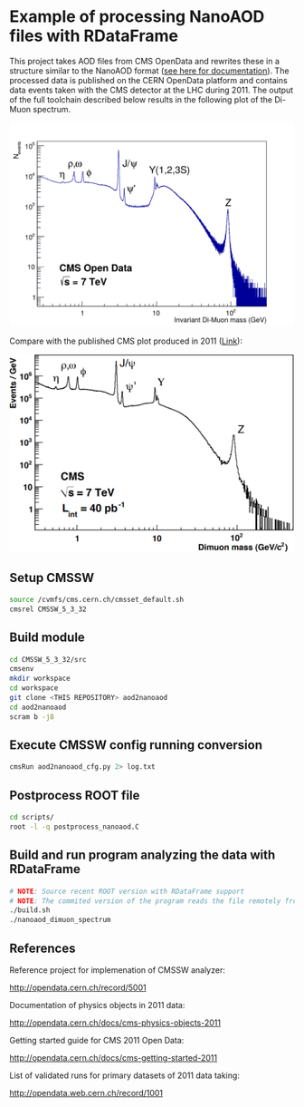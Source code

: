 # Example of processing NanoAOD files with RDataFrame

This project takes AOD files from CMS OpenData and rewrites these in a structure similar to the NanoAOD format ([see here for documentation](https://twiki.cern.ch/twiki/bin/view/CMSPublic/WorkBookNanoAOD)). The processed data is published on the CERN OpenData platform and contains data events taken with the CMS detector at the LHC during 2011. The output of the full toolchain described below results in the following plot of the Di-Muon spectrum.

![Di-Muon spectrum](dimuon_spectrum.png)

Compare with the published CMS plot produced in 2011 ([Link](https://twiki.cern.ch/twiki/pub/CMSPublic/PhysicsResultsMUO/dimuonSpectrum_40pb-1.pdf)):

![Published Di-Muon spectrum](published_dimuon_spectrum.png)

## Setup CMSSW

```bash
source /cvmfs/cms.cern.ch/cmsset_default.sh
cmsrel CMSSW_5_3_32
```

## Build module

```bash
cd CMSSW_5_3_32/src
cmsenv
mkdir workspace
cd workspace
git clone <THIS REPOSITORY> aod2nanoaod
cd aod2nanoaod
scram b -j8
```

## Execute CMSSW config running conversion

```bash
cmsRun aod2nanoaod_cfg.py 2> log.txt
```

## Postprocess ROOT file

```bash
cd scripts/
root -l -q postprocess_nanoaod.C
```

## Build and run program analyzing the data with RDataFrame

```bash
# NOTE: Source recent ROOT version with RDataFrame support
# NOTE: The commited version of the program reads the file remotely from root.cern.ch.
./build.sh
./nanoaod_dimuon_spectrum
```

## References

Reference project for implemenation of CMSSW analyzer:

http://opendata.cern.ch/record/5001

Documentation of physics objects in 2011 data:

http://opendata.cern.ch/docs/cms-physics-objects-2011

Getting started guide for CMS 2011 Open Data:

http://opendata.cern.ch/docs/cms-getting-started-2011

List of validated runs for primary datasets of 2011 data taking:

http://opendata.web.cern.ch/record/1001
